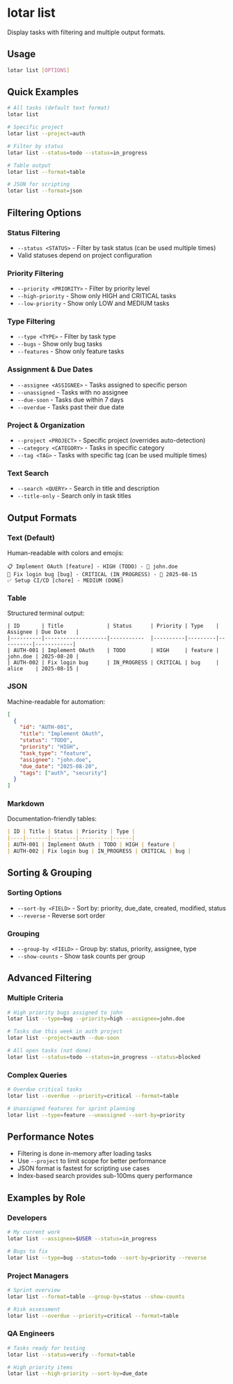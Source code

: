 # lotar list

Display tasks with filtering and multiple output formats.

## Usage

```bash
lotar list [OPTIONS]
```

## Quick Examples

```bash
# All tasks (default text format)
lotar list

# Specific project
lotar list --project=auth

# Filter by status
lotar list --status=todo --status=in_progress

# Table output
lotar list --format=table

# JSON for scripting
lotar list --format=json
```

## Filtering Options

### Status Filtering
- `--status <STATUS>` - Filter by task status (can be used multiple times)
- Valid statuses depend on project configuration

### Priority Filtering  
- `--priority <PRIORITY>` - Filter by priority level
- `--high-priority` - Show only HIGH and CRITICAL tasks
- `--low-priority` - Show only LOW and MEDIUM tasks

### Type Filtering
- `--type <TYPE>` - Filter by task type
- `--bugs` - Show only bug tasks
- `--features` - Show only feature tasks

### Assignment & Due Dates
- `--assignee <ASSIGNEE>` - Tasks assigned to specific person
- `--unassigned` - Tasks with no assignee
- `--due-soon` - Tasks due within 7 days
- `--overdue` - Tasks past their due date

### Project & Organization
- `--project <PROJECT>` - Specific project (overrides auto-detection)
- `--category <CATEGORY>` - Tasks in specific category
- `--tag <TAG>` - Tasks with specific tag (can be used multiple times)

### Text Search
- `--search <QUERY>` - Search in title and description
- `--title-only` - Search only in task titles

## Output Formats

### Text (Default)
Human-readable with colors and emojis:
```
📋 Implement OAuth [feature] - HIGH (TODO) - 👤 john.doe
🚧 Fix login bug [bug] - CRITICAL (IN_PROGRESS) - 📅 2025-08-15
✅ Setup CI/CD [chore] - MEDIUM (DONE)
```

### Table
Structured terminal output:
```
| ID       | Title              | Status      | Priority | Type    | Assignee | Due Date   |
|----------|--------------------|-----------  |----------|---------|----------|------------|
| AUTH-001 | Implement OAuth    | TODO        | HIGH     | feature | john.doe | 2025-08-20 |
| AUTH-002 | Fix login bug      | IN_PROGRESS | CRITICAL | bug     | alice    | 2025-08-15 |
```

### JSON
Machine-readable for automation:
```json
[
  {
    "id": "AUTH-001",
    "title": "Implement OAuth",
    "status": "TODO", 
    "priority": "HIGH",
    "task_type": "feature",
    "assignee": "john.doe",
    "due_date": "2025-08-20",
    "tags": ["auth", "security"]
  }
]
```

### Markdown
Documentation-friendly tables:
```markdown
| ID | Title | Status | Priority | Type |
|----|-------|--------|----------|------|
| AUTH-001 | Implement OAuth | TODO | HIGH | feature |
| AUTH-002 | Fix login bug | IN_PROGRESS | CRITICAL | bug |
```

## Sorting & Grouping

### Sorting Options
- `--sort-by <FIELD>` - Sort by: priority, due_date, created, modified, status
- `--reverse` - Reverse sort order

### Grouping
- `--group-by <FIELD>` - Group by: status, priority, assignee, type
- `--show-counts` - Show task counts per group

## Advanced Filtering

### Multiple Criteria
```bash
# High priority bugs assigned to john
lotar list --type=bug --priority=high --assignee=john.doe

# Tasks due this week in auth project  
lotar list --project=auth --due-soon

# All open tasks (not done)
lotar list --status=todo --status=in_progress --status=blocked
```

### Complex Queries
```bash
# Overdue critical tasks
lotar list --overdue --priority=critical --format=table

# Unassigned features for sprint planning
lotar list --type=feature --unassigned --sort-by=priority
```

## Performance Notes

- Filtering is done in-memory after loading tasks
- Use `--project` to limit scope for better performance
- JSON format is fastest for scripting use cases
- Index-based search provides sub-100ms query performance

## Examples by Role

### Developers
```bash
# My current work
lotar list --assignee=$USER --status=in_progress

# Bugs to fix
lotar list --type=bug --status=todo --sort-by=priority --reverse
```

### Project Managers  
```bash
# Sprint overview
lotar list --format=table --group-by=status --show-counts

# Risk assessment
lotar list --overdue --priority=critical --format=table
```

### QA Engineers
```bash
# Tasks ready for testing
lotar list --status=verify --format=table

# High priority items
lotar list --high-priority --sort-by=due_date
```

